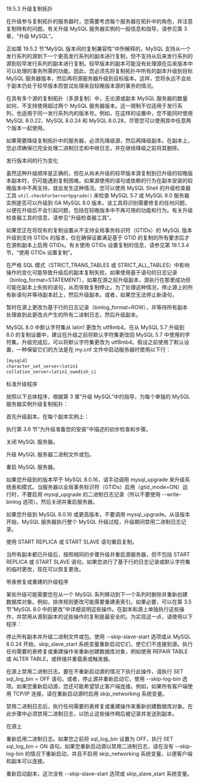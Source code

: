 19.5.3 升级复制拓扑

在升级参与复制拓扑的服务器时，您需要考虑每个服务器在拓扑中的角色，并注意复制特有的问题。有关升级 MySQL 服务器实例的一般信息和指导，请参见第 3 章，“升级 MySQL”。

正如第 19.5.2 节“MySQL 版本间的复制兼容性”中所解释的，MySQL 支持从一个发行系列的源到下一个更高发行系列的副本进行复制，但不支持从后来发行系列的源到较早发行系列的副本进行复制。较早版本的副本可能没有处理源在后来版本中可以处理的事务所需的功能。因此，您必须先将复制拓扑中所有的副本升级到目标 MySQL 服务器版本，然后再将源服务器升级到目标版本。这样，您将永远不会处于副本仍处于较早版本而尝试处理来自较晚版本源的事务的情况。

在具有多个源的复制拓扑（多源复制）中，无论源或副本 MySQL 服务器的数量如何，不支持使用超过两个 MySQL 服务器版本。这一限制不仅适用于发行系列，也适用于同一发行系列内的版本号。例如，在这样的设置中，您不能同时使用 MySQL 8.0.22、MySQL 8.0.24 和 MySQL 8.0.28，尽管您可以使用其中任意两个版本一起使用。

如果需要降级复制拓扑中的服务器，必须先降级源，然后再降级副本。在副本上，您必须确保已完全处理二进制日志和中继日志，并在继续降级之前将其删除。

发行版本间的行为变化

虽然这种升级顺序是正确的，但在从尚未升级的较早版本源复制到已升级的较晚版本副本时，仍可能遇到复制困难。如果源使用的语句或依赖的行为在副本安装的较晚版本中不再支持，就会发生这种情况。您可以使用 MySQL Shell 的升级检查器工具 `util.checkForServerUpgrade()` 来检查 MySQL 5.7 或 MySQL 8.0 服务器实例是否可以升级到 GA MySQL 8.0 版本。该工具将识别需要修复的任何问题，以便在升级后不会引起问题，包括在较晚版本中不再可用的功能和行为。有关升级检查器工具的信息，请参见“升级检查器工具”。

如果您正在将现有的复制设置从不支持全局事务标识符（GTIDs）的 MySQL 版本升级到支持 GTIDs 的版本，仅在确保设置满足基于 GTID 的复制的所有要求后才在源和副本上启用 GTIDs。有关使用 GTIDs 设置复制的信息，请参见第 19.1.3.4 节，“使用 GTIDs 设置复制”。

在严格 SQL 模式（STRICT_TRANS_TABLES 或 STRICT_ALL_TABLES）中影响操作的变化可能导致升级后的副本复制失败。如果使用基于语句的日志记录（binlog_format=STATEMENT），如果在源之前升级副本，源执行在那里成功但可能在副本上失败的语句，从而导致复制停止。为了处理这种情况，停止源上的所有新语句并等待副本赶上，然后升级副本。或者，如果您无法停止新语句，

暂时在源上更改为基于行的日志记录（binlog_format=ROW），并等待所有副本处理直到此更改点产生的所有二进制日志，然后升级副本。

MySQL 8.0 中默认字符集从 latin1 更改为 utf8mb4。在从 MySQL 5.7 升级到 8.0 的复制设置中，建议在升级之前将默认字符集更改回 MySQL 5.7 中使用的字符集。升级完成后，可以将默认字符集更改为 utf8mb4。假设之前使用了默认设置，一种保留它们的方法是在 my.cnf 文件中启动服务器时使用以下行：

```sql
[mysqld]
character_set_server=latin1
collation_server=latin1_swedish_ci
```

标准升级程序

按照以下总体程序，根据第 3 章“升级 MySQL”中的指导，为每个单独的 MySQL 服务器实例升级复制拓扑：

首先升级副本。在每个副本实例上：

执行第 3.6 节“为升级准备您的安装”中描述的初步检查和步骤。

关闭 MySQL 服务器。

升级 MySQL 服务器二进制文件或包。

重启 MySQL 服务器。

如果您升级到的版本早于 MySQL 8.0.16，请手动调用 mysql_upgrade 来升级系统表和模式。当服务器以全局事务标识符（GTIDs）启用（gtid_mode=ON）运行时，不要启用 mysql_upgrade 的二进制日志记录（所以不要使用 --write-binlog 选项）。然后关闭并重启服务器。

如果您升级到 MySQL 8.0.16 或更高版本，不要调用 mysql_upgrade。从该版本开始，MySQL 服务器执行整个 MySQL 升级过程，升级期间禁用二进制日志记录。

使用 START REPLICA 或 START SLAVE 语句重启复制。

当所有副本都已升级后，按照相同的步骤升级并重启源服务器，但不包括 START REPLICA 或 START SLAVE 语句。如果您进行了基于行的日志记录或默认字符集的临时更改，现在可以恢复更改。

带表修复或重建的升级程序

某些升级可能需要您在从一个 MySQL 系列移动到下一个系列时删除并重新创建数据库对象。例如，排序规则更改可能需要重建表索引。如果必要，可以在第 3.5 节“MySQL 8.0 中的更改”中详细说明这些操作。在副本和源上单独执行这些操作，并禁用从源到副本的这些操作的复制是最安全的。为实现这一点，请使用以下程序：

停止所有副本并升级二进制文件或包。使用 --skip-slave-start 选项或从 MySQL 8.0.24 开始，skip_slave_start 系统变量重新启动它们，使它们不连接到源。执行任何需要的表修复或重建操作来重新创建数据库对象，例如使用 REPAIR TABLE 或 ALTER TABLE，或转储并重载表或触发器。

在源上禁用二进制日志。要在不重新启动源的情况下执行此操作，请执行 SET sql_log_bin = OFF 语句。或者，停止源并重新启动它，使用 --skip-log-bin 选项。如果您重新启动源，您还可能希望禁止客户端连接。例如，如果所有客户端使用 TCP/IP 连接，请在重新启动源时启用 skip_networking 系统变量。

禁用二进制日志后，执行任何需要的表修复或重建操作来重新创建数据库对象。在此步骤中必须禁用二进制日志，以防止这些操作稍后被记录并发送到副本。

在源上

重新启用二进制日志。如果您之前将 sql_log_bin 设置为 OFF，执行 SET sql_log_bin = ON 语句。如果您重新启动源以禁用二进制日志，请在没有 --skip-log-bin 的情况下重新启动，并且不启用 skip_networking 系统变量，以便客户端和副本可以连接。

重新启动副本，这次没有 --skip-slave-start 选项或 skip_slave_start 系统变量。